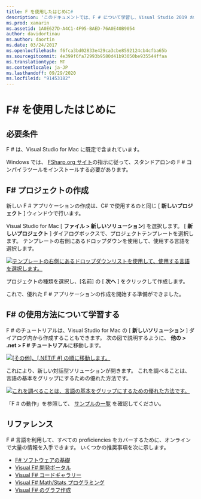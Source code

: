 ```yaml
---
title: F を使用したはじめに#
description: 'このドキュメントでは、F # について学習し、Visual Studio 2019 および Visual Studio for Mac で Xamarin アプリケーションをビルドするために使用する方法について説明します。'
ms.prod: xamarin
ms.assetid: 1A0E627D-A4C1-4F95-BAED-76A0E40B9054
author: davidortinau
ms.author: daortin
ms.date: 03/24/2017
ms.openlocfilehash: f6fca3bd02833e429ca3cbe8592124cb4cfba65b
ms.sourcegitcommit: 4e399f6fa72993b9580d41b93050be935544ffaa
ms.translationtype: MT
ms.contentlocale: ja-JP
ms.lasthandoff: 09/29/2020
ms.locfileid: "91453182"
---
```

# <a name="getting-started-with-f35"></a>F&#35; を使用したはじめに

## <a name="requirements"></a>必要条件

F # は、Visual Studio for Mac に既定で含まれています。

Windows では、 [FSharp.org サイト](https://fsharp.org/use/windows/)の指示に従って、スタンドアロンの F # コンパイラツールをインストールする必要があります。

## <a name="creating-an-f35-project"></a>F&#35; プロジェクトの作成

新しい F # アプリケーションの作成は、C# で使用するのと同じ [ **新しいプロジェクト** ] ウィンドウで行います。

Visual Studio for Mac [ **ファイル > 新しいソリューション**] を選択します。 [ **新しいプロジェクト** ] ダイアログボックスで、プロジェクトテンプレートを選択します。 テンプレートの右側にあるドロップダウンを使用して、使用する言語を選択します。

 [![テンプレートの右側にあるドロップダウンリストを使用して、使用する言語を選択します。](overview-images/choosefsharp.png)](overview-images/choosefsharp.png#lightbox)

プロジェクトの種類を選択し、[名前] の [ **次へ** ] をクリックして作成します。

これで、優れた F # アプリケーションの作成を開始する準備ができました。

## <a name="learning-to-use-f35"></a>F&#35; の使用方法について学習する

F # のチュートリアルは、Visual Studio for Mac の [ **新しいソリューション** ] ダイアログ内から作成することもできます。 次の図で説明するように、 **他の > .net > F # チュートリアル**に移動します。

 [![[その他]、[.NET/F #] の順に移動します。](overview-images/fsharptutorial.png)](overview-images/fsharptutorial.png#lightbox)

これにより、新しい対話型ソリューションが開きます。 これを調べることは、言語の基本をグリップにするための優れた方法です。

 [![これを調べることは、言語の基本をグリップにするための優れた方法です。](overview-images/newtutorial-sml.png)](overview-images/newtutorial.png#lightbox)

「F # の動作」を参照して、 [サンプルの一覧](~/cross-platform/platform/fsharp/samples.md) を確認してください。

## <a name="references"></a>リファレンス

F # 言語を利用して、すべての proficiencies をカバーするために、オンラインで大量の情報を入手できます。 いくつかの推奨事項を次に示します。

- [F# ソフトウェアの基礎](https://fsharp.org)
- [Visual F# 開発ポータル](https://go.microsoft.com/fwlink/?LinkID=234174)
- [Visual F# コードギャラリー](/samples/browse/)
- [Visual F# Math/Stats プログラミング](/previous-versions/visualstudio/visual-studio-2010/hh273075(v=vs.100))
- [Visual F# のグラフ作成](/previous-versions/visualstudio/visual-studio-2010/hh273079(v=vs.100))